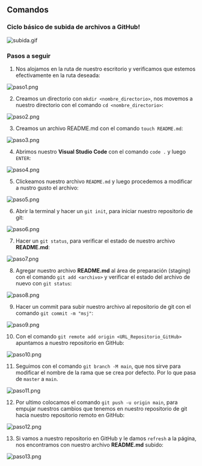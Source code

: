 
## Comandos

### Ciclo básico de subida de archivos a GitHub!

![subida.gif](../images/Subida_archivo.gif)

### Pasos a seguir

1. Nos alojamos en la ruta de nuestro escritorio y verificamos que estemos efectivamente en la ruta deseada:

![paso1.png](../images/paso1.png)

2. Creamos un directorio con `mkdir <nombre_directorio>`, nos movemos a nuestro directorio con el comando `cd <nombre_directorio>`:

![paso2.png](../images/paso2.png)

3. Creamos un archivo README.md con el comando `touch README.md`:

![paso3.png](../images/paso3.png)

4. Abrimos nuestro **Visual Studio Code** con el comando `code .` y luego `ENTER`:

![paso4.png](../images/paso4.png)

5. Clickeamos nuestro archivo `README.md` y luego procedemos a modificar a nustro gusto el archivo:

![paso5.png](../images/paso5.png)

6. Abrir la terminal y hacer un `git init`, para iniciar nuestro repositorio de git:

![paso6.png](../images/paso6.png)

7. Hacer un `git status`, para verificar el estado de nuestro archivo **README.md**:

![paso7.png](../images/paso7.png)

8. Agregar nuestro archivo **README.md** al área de preparación (staging) con el comando `git add <archivo>` y verificar el estado del archivo de nuevo con `git status`:

![paso8.png](../images/paso8.png)

9. Hacer un commit para subir nuestro archivo al repositorio de git con el comando `git commit -m "msj"`:

![paso9.png](../images/paso9.png)

10. Con el comando `git remote add origin <URL_Repositorio_GitHub>` apuntamos a nuestro repositorio en GitHub:

![paso10.png](../images/paso10.png)

11. Seguimos con el comando `git branch -M main`, que nos sirve para modificar el nombre de la rama que se crea por defecto. Por lo que pasa de `master` a `main`.

![paso11.png](../images/paso11.png)

12. Por ultimo colocamos el comando `git push -u origin main`, para empujar nuestros cambios que tenemos en nuestro repositorio de git hacia nuestro repositorio remoto en GitHub:

![paso12.png](../images/paso12.png)


13. Si vamos a nuestro repositorio en GitHub y le damos `refresh` a la página, nos encontramos con nuestro archivo **README.md** subido:

![paso13.png](../images/paso13.png)


